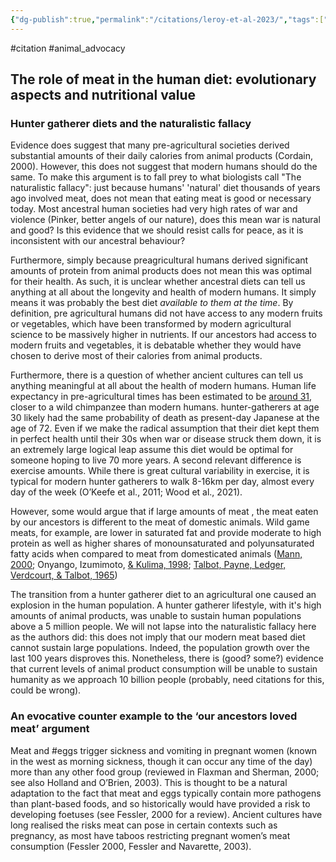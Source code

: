 ```yaml
---
{"dg-publish":true,"permalink":"/citations/leroy-et-al-2023/","tags":["wild_animals"],"created":"2025-10-23T17:42:45.401+01:00","updated":"2025-10-23T19:20:34.054+01:00"}
---
```


#citation #animal_advocacy 

## The role of meat in the human diet: evolutionary aspects and nutritional value

### Hunter gatherer diets and the naturalistic fallacy

Evidence does suggest that many pre-agricultural societies derived substantial amounts of their daily calories from animal products (Cordain, 2000). However, this does not suggest that modern humans should do the same. To make this argument is to fall prey to what biologists call "The naturalistic fallacy": just because humans' 'natural' diet thousands of years ago involved meat, does not mean that eating meat is good or necessary today. Most ancestral human societies had very high rates of war and violence (Pinker, better angels of our nature), does this mean war is natural and good? Is this evidence that we should resist calls for peace, as it is inconsistent with our ancestral behaviour?

  

Furthermore, simply because preagricultural humans derived significant amounts of protein from animal products does not mean this was optimal for their health. As such, it is unclear whether ancestral diets can tell us anything at all about the longevity and health of modern humans. It simply means it was probably the best diet *available to them at the time*. By definition, pre agricultural humans did not have access to any modern fruits or vegetables, which have been transformed by modern agricultural science to be massively higher in nutrients. If our ancestors had access to modern fruits and vegetables, it is debatable whether they would have chosen to derive most of their calories from animal products.

  

Furthermore, there is a question of whether ancient cultures can tell us anything meaningful at all about the health of modern humans. Human life expectancy in pre-agricultural times has been estimated to be [around 31](https://www.ncbi.nlm.nih.gov/pmc/articles/PMC3497824/), closer to a wild chimpanzee than modern humans. hunter-gatherers at age 30 likely had the same probability of death as present-day Japanese at the age of 72. Even if we make the radical assumption that their diet kept them in perfect health until their 30s when war or disease struck them down, it is an extremely large logical leap assume this diet would be optimal for someone hoping to live 70 more years. A second relevant difference is exercise amounts. While there is great cultural variability in exercise, it is typical for modern hunter gatherers to walk 8-16km per day, almost every day of the week (O’Keefe et al., 2011; Wood et al., 2021).

  

However, some would argue that if large amounts of meat , the meat eaten by our ancestors is different to the meat of domestic animals. Wild game meats, for example, are lower in saturated fat and provide moderate to high protein as well as higher shares of monounsaturated and polyunsaturated fatty acids when compared to meat from domesticated animals ([Mann, 2000](https://onlinelibrary.wiley.com/doi/full/10.1002/ajpa.23148#ajpa23148-bib-0150); Onyango, Izumimoto, [& Kulima, 1998](https://onlinelibrary.wiley.com/doi/full/10.1002/ajpa.23148#ajpa23148-bib-0192); [Talbot, Payne, Ledger, Verdcourt, & Talbot, 1965](https://onlinelibrary.wiley.com/doi/full/10.1002/ajpa.23148#ajpa23148-bib-0240))

  

The transition from a hunter gatherer diet to an agricultural one caused an explosion in the human population. A hunter gatherer lifestyle, with it's high amounts of animal products, was unable to sustain human populations above a 5 million people. We will not lapse into the naturalistic fallacy here as the authors did: this does not imply that our modern meat based diet cannot sustain large populations. Indeed, the population growth over the last 100 years disproves this. Nonetheless, there is (good? some?) evidence that current levels of animal product consumption will be unable to sustain humanity as we approach 10 billion people (probably, need citations for this, could be wrong).

### An evocative counter example to the ‘our ancestors loved meat’ argument

Meat and #eggs trigger sickness and vomiting in pregnant women (known in the west as morning sickness, though it can occur any time of the day) more than any other food group (reviewed in Flaxman and Sherman, 2000; see also Holland and O’Brien, 2003). This is thought to be a natural adaptation to the fact that meat and eggs typically contain more pathogens than plant-based foods, and so historically would have provided a risk to developing foetuses (see Fessler, 2000 for a review). Ancient cultures have long realised the risks meat can pose in certain contexts such as pregnancy, as most have taboos restricting pregnant women’s meat consumption (Fessler 2000, Fessler and Navarette, 2003).